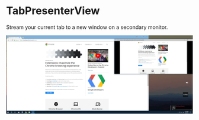 # TabPresenterView
Stream your current tab to a new window on a secondary monitor.

![Demo](https://github.com/LfxB/TabPresenterView/blob/master/screenshots/Screenshot%20(1).png)
